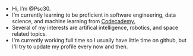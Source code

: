 -  Hi, I’m @Psc30.
-  I’m currently learning to be proficient in software engineering, data science, and machine learning from [Codecademy.](https://www.codecademy.com/profiles/Psc_Codecademy)
-  Several of my interests are artifical intelligence, robotics, and space related topics.
-  I'm currently working full time so I usually have little time on github, but I'll try to update my profile every now and then.

<!---
Psc30/Psc30 is a ✨ special ✨ repository because its `README.md` (this file) appears on your GitHub profile.
You can click the Preview link to take a look at your changes.
--->
